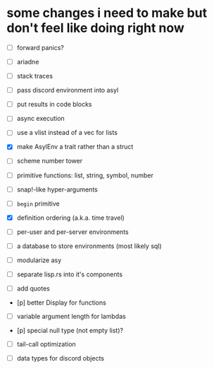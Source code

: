 # some changes i need to make but don't feel like doing right now

- [ ] forward panics?

- [ ] ariadne
- [ ] stack traces
- [ ] pass discord environment into asyl
- [ ] put results in code blocks
- [ ] async execution

- [ ] use a vlist instead of a vec for lists
- [x] make AsylEnv a trait rather than a struct
- [ ] scheme number tower
- [ ] primitive functions: list, string, symbol, number
- [ ] snap!-like hyper-arguments
- [ ] `begin` primitive
- [x] definition ordering (a.k.a. time travel)

- [ ] per-user and per-server environments
- [ ] a database to store environments (most likely sql)

- [ ] modularize asy
- [ ] separate lisp.rs into it's components

- [ ] add quotes
- [p] better Display for functions
- [ ] variable argument length for lambdas
- [p] special null type (not empty list)?
- [ ] tail-call optimization

- [ ] data types for discord objects
